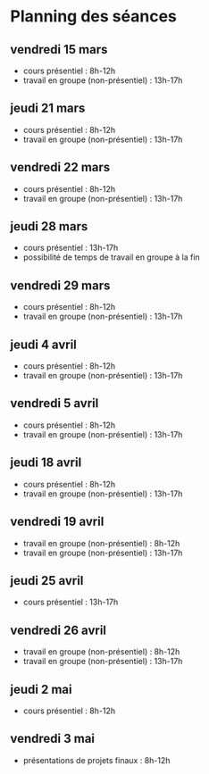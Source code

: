 # Planning des séances

## vendredi 15 mars
* cours présentiel : 8h-12h
* travail en groupe (non-présentiel) : 13h-17h

## jeudi 21 mars
* cours présentiel : 8h-12h
* travail en groupe (non-présentiel) : 13h-17h

## vendredi 22 mars
* cours présentiel : 8h-12h
* travail en groupe (non-présentiel) : 13h-17h

## jeudi 28 mars
* cours présentiel : 13h-17h
* possibilité de temps de travail en groupe à la fin

## vendredi 29 mars
* cours présentiel : 8h-12h
* travail en groupe (non-présentiel) : 13h-17h

## jeudi 4 avril
* cours présentiel : 8h-12h
* travail en groupe (non-présentiel) : 13h-17h

## vendredi 5 avril
* cours présentiel : 8h-12h
* travail en groupe (non-présentiel) : 13h-17h

## jeudi 18 avril
* cours présentiel : 8h-12h
* travail en groupe (non-présentiel) : 13h-17h

## vendredi 19 avril
* travail en groupe (non-présentiel) : 8h-12h
* travail en groupe (non-présentiel) : 13h-17h

## jeudi 25 avril
* cours présentiel : 13h-17h

## vendredi 26 avril
* travail en groupe (non-présentiel) : 8h-12h
* travail en groupe (non-présentiel) : 13h-17h

## jeudi 2 mai
* cours présentiel : 8h-12h

## vendredi 3 mai
* présentations de projets finaux : 8h-12h
